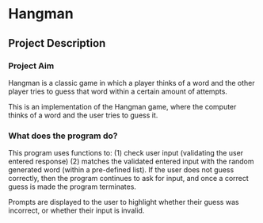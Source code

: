 # Hangman

## Project Description

### Project Aim
Hangman is a classic game in which a player thinks of a word and the other player tries to guess that word within a certain amount of attempts.

This is an implementation of the Hangman game, where the computer thinks of a word and the user tries to guess it. 

### What does the program do?
This program uses functions to:
(1) check user input (validating the user entered response)
(2) matches the validated entered input with the random generated word (within a pre-defined list). 
If the user does not guess correctly, then the program continues to ask for input, and once a correct guess is made the program terminates. 

Prompts are displayed to the user to highlight whether their guess was incorrect, or whether their input is invalid.
